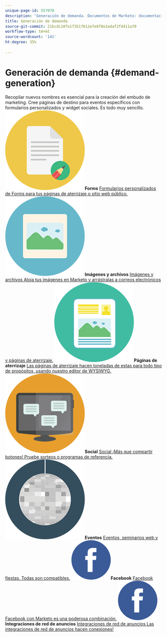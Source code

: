 ```yaml
---
unique-page-id: 557078
description: 'Generación de demanda. Documentos de Marketo: documentación del producto'
title: Generación de demanda
source-git-commit: 21bcdc10fe1f3517612efe0f8e2adaf2f4411a70
workflow-type: tm+mt
source-wordcount: '141'
ht-degree: 35%

---
```



# Generación de demanda {#demand-generation}

Recopilar nuevos nombres es esencial para la creación del embudo de marketing. Cree páginas de destino para eventos específicos con formularios personalizados y widget sociales. Es todo muy sencillo.
**![Forms](assets/documents-bookmarks-16.png)Forms** [Formularios personalizados de Forms para tus páginas de aterrizaje o sitio web público.](https://docs.marketo.com/display/DOCS/Forms)     **![Imágenes y archivos](assets/graphic-design-tools-06.png)Imágenes y archivos** [Imágenes y archivos Aloja tus imágenes en Marketo y arrástralas a correos electrónicos y páginas de aterrizaje.](https://docs.marketo.com/display/DOCS/Images+and+Files)     **![Páginas de aterrizaje](assets/office-artboard-80.png)Páginas de aterrizaje** [Las páginas de aterrizaje hacen toneladas de estas para todo tipo de propósitos, usando nuestro editor de WYSIWYG.](https://docs.marketo.com/pages/viewpage.action?pageId=2359689)     **![Social](assets/chat-messages-18.png)Social** [Social ¡Más que compartir botones! Pruebe sorteos o programas de referencia.](https://docs.marketo.com/display/DOCS/Social)     **![Eventos](assets/party-10.png)Eventos** [Eventos, seminarios web y fiestas. Todas son compatibles.](https://docs.marketo.com/pages/viewpage.action?pageId=2949755)     **![Facebook](assets/facebook-icon.png)Facebook** [Facebook Facebook con Marketo es una poderosa combinación.](https://docs.marketo.com/display/DOCS/Facebook)     **![Integraciones de red de anuncios](assets/facebook-icon.png)Integraciones de red de anuncios** [Integraciones de red de anuncios Las integraciones de red de anuncios hacen conexiones!](https://docs.marketo.com/display/DOCS/Ad+Network+Integrations)
